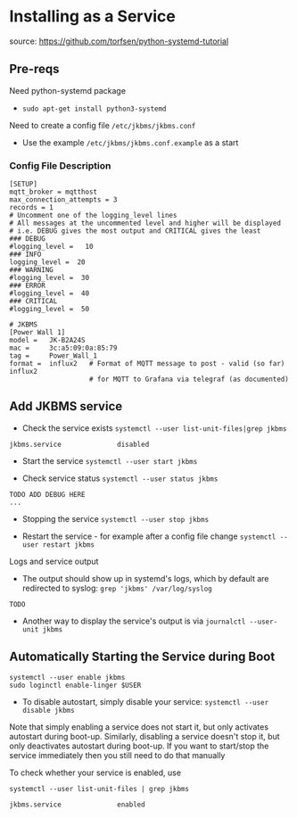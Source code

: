 # Installing as a Service #
source: https://github.com/torfsen/python-systemd-tutorial

## Pre-reqs ##
Need python-systemd package
* `sudo apt-get install python3-systemd`

Need to create a config file `/etc/jkbms/jkbms.conf`
* Use the example `/etc/jkbms/jkbms.conf.example` as a start

### Config File Description ###
```
[SETUP]
mqtt_broker = mqtthost
max_connection_attempts = 3
records = 1
# Uncomment one of the logging_level lines
# All messages at the uncommented level and higher will be displayed
# i.e. DEBUG gives the most output and CRITICAL gives the least
### DEBUG
#logging_level =   10
### INFO
logging_level =  20
### WARNING
#logging_level =  30
### ERROR
#logging_level =  40
### CRITICAL
#logging_level =  50

# JKBMS
[Power Wall 1]
model =   JK-B2A24S
mac =     3c:a5:09:0a:85:79
tag =     Power_Wall_1
format =  influx2   # Format of MQTT message to post - valid (so far) influx2
                    # for MQTT to Grafana via telegraf (as documented)
```
## Add JKBMS service ##

* Check the service exists
`systemctl --user list-unit-files|grep jkbms`
```
jkbms.service              disabled
```
* Start the service
`systemctl --user start jkbms`

* Check service status
`systemctl --user status jkbms`
```
TODO ADD DEBUG HERE
...
```

* Stopping the service
`systemctl --user stop jkbms`

* Restart the service - for example after a config file change
`systemctl --user restart jkbms`

Logs and service output
* The output should show up in systemd's logs, which by default are redirected to syslog:
`grep 'jkbms' /var/log/syslog`
```
TODO
```

* Another way to display the service's output is via
`journalctl --user-unit jkbms`

## Automatically Starting the Service during Boot ##
```
systemctl --user enable jkbms
sudo loginctl enable-linger $USER
```

* To disable autostart, simply disable your service:
`systemctl --user disable jkbms`

Note that simply enabling a service does not start it, but only activates autostart during boot-up. Similarly, disabling a service doesn't stop it, but only deactivates autostart during boot-up. If you want to start/stop the service immediately then you still need to do that manually

To check whether your service is enabled, use

`systemctl --user list-unit-files | grep jkbms`
```
jkbms.service              enabled
```
